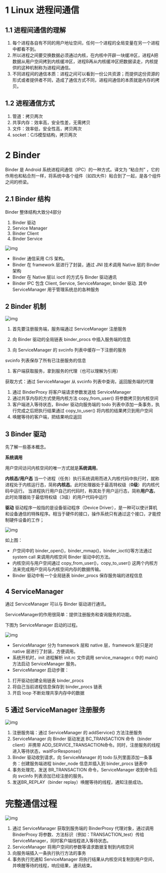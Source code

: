 # 1 Linux 进程间通信

## 1.1 进程间通信的理解

1. 每个进程各自有不同的用户地址空间，任何一个进程的全局变量在另一个进程中都看不到。
2. 所以进程之间要交换数据必须通过内核，在内核中开辟一块缓冲区，进程A把数据从用户空间拷到内核缓冲区，进程B再从内核缓冲区把数据读走，内核提供的这种机制称为进程间通信。
3. 不同进程间的通信本质：进程之间可以看到一份公共资源；而提供这份资源的形式或者提供者不同，造成了通信方式不同，进程间通信的本质就是内存的拷贝。

## 1.2 进程通信方式

1. 管道：拷贝两次
2. 共享内存：效率高，安全性差，无需拷贝
3. 文件：效率低，安全性高，拷贝两次
4. socket：C/S模型结构，拷贝两次

# 2 Binder

Binder 是 Android 系统进程间通信（IPC）的一种方式。译文为 “粘合剂” ，它的作用也和粘合剂一样，将系统中各个组件（如四大件）粘合到了一起，是各个组件之间的桥梁。

## 2.1 Binder 结构

Binder 整体结构大致分4部分

1. Binder 驱动
2. Service Manager
3. Binder Client
4. Binder Service

![img](./img/1619431244735-f5e65461-40e5-46ae-9fd3-56d24e69181e.png)



- Binder 通信采用 C/S 架构。
- Binder 在 framework 层进行了封装，通过 JNI 技术调用 Native 层的 Binder 架构
- Binder 在 Native 层以 ioctl 的方式与 Binder 驱动通讯
- Binder IPC 包含 Client, Service, ServiceManager, binder 驱动. 其中 ServiceManager 用于管理系统总的各种服务

## 2 Binder 机制

![img](./img/1619431252072-86177b96-95cc-4e47-9eca-67abf018d0c8.png)



1. 首先要注册服务端，服务端通过 ServiceManager 注册服务

1. 向 Binder 驱动的全局链表 binder_procs 中插入服务端的信息
2. 向 ServiceManager 的 svcinfo 列表中缓存一下注册的服务

svcinfo 列表保存了所有已注册服务的信息

1. 客户端获取服务，拿到服务的代理（也可以理解为引用）

获取方式：通过 ServiceManager 从 svcinfo 列表中查询，返回服务端的代理

1. 通过 BinderProxy 将客户端请求参数发送给 ServiceManager
2. 通过共享内存的方式使用内核方法 copy_from_user() 将参数拷贝到内核空间
3. 客户端进入等待状态，Binder 驱动向服务端的 todo 列表中添加一条事务，执行完成之后把执行结果通过 copy_to_user() 将内核的结果拷贝到用户空间
4. 唤醒等待的客户端，把结果响应返回



## 3 Binder 驱动

先了解一些基本概念。

**系统调用**

用户空间访问内核空间的唯一方式就是**系统调用**。

**内核态/用户态**
当一个进程（任务）执行系统调用而进入内核代码中执行时，就称进程处于内核运行态，简称**内核态**。此时处理器处于最高特权级（**0级**）的内核代码中运行。
当进程执行用户自己的代码时，称其处于用户运行态，简称**用户态**，此时处理器处于最低特权级（3级）的用户代码中运行

**驱动**
驱动程序一般指的是设备驱动程序（Device Driver），是一种可以使计算机和设备通信的特殊程序。相当于硬件的接口，操作系统只有通过这个接口，才能控制硬件设备的工作；

![img](./img/1619431261100-b631d0e8-2a0b-418a-8e00-63ff72a08bb7.png)

如上图：



- 户空间中的 binder_open()，binder_mmap()，binder_ioctl()等方法通过 system call 来调用内核空间 Binder 驱动中的方法。
- 内核空间与用户空间通过 copy_from_user()，copy_to_user() 这两个内核方法来完成用户空间与内核空间内存的数据传输。
- Binder 驱动中有一个全局链表 binder_procs 保存服务端的进程信息



## 4 ServiceManager



通过 ServiceManager 可以与 Binder 驱动进行通讯。

ServiceManager的作用很简单：提供注册服务和查询服务的功能。

下图为 ServiceManager 启动的过程。

![img](./img/1619431300189-9ce6a0aa-fa0b-4aaf-a758-e9ddc6db4d3f.png)



- ServiceManager 分为 framework 层和 native 层，framework 层只是对 native 层进行了封装，方便调用。
- 系统开机时，init 进程解析 init.rc 文件调用 service_manager.c 中的 main() 方法启动 ServiceManager 服务。
- ServiceManager 启动步骤：

1. 打开驱动创建全局链表 binder_procs
2. 将自己当前进程信息保存到 binder_procs 链表
3. 开启 loop 不断处理共享内存中的数据





## 5 通过 ServiceManager 注册服务

![img](./img/1619431307771-9db4cd5b-7bda-4db7-aeee-69531f8e1df1.png)



1. 注册服务端：通过 ServiceManager 的 addService() 方法注册服务
2. ServiceManager 向 Binder 驱动发送 BC_TRANSACTION 命令（binder client）并携带 ADD_SERVICE_TRANSACTION命令。同时，注册服务的线程进入等待状态，waitForResponse()
3. Binder 驱动收到请求，向 ServiceManager 的 todo 队列里面添加一条事务：创建服务端进程 binder_node 信息并插入到 binder_procs 链表中
4. 事务处理完，发送 BR_TRANSACTION 命令，ServiceManager 收到命令后向 svcinfo 列表添加已经注册的服务。
5. 发送BR_REPLAY（binder replay）唤醒等待的线程，通知注册成功。



# 完整通信过程

![img](./img/1619431313678-dea7b3b3-8b5f-49a9-b90b-c9fbcb5de0d5.png)



1. 通过 ServiceManager 获取到服务端的 BinderProxy 代理对象，通过调用 BinderProxy 将参数、方法标识（例如：TRANSACTION_test）传给 ServiceManager，同时客户端线程进入等待状态。
2. ServiceManager 将用户空间的参数等请求数据复制到内核空间
3. 向服务端插入一条执行执行方法的事务
4. 事务执行完通知 ServiceManager 将执行结果从内核空间复制到用户空间，并唤醒等待的线程，响应结果，通讯结束。